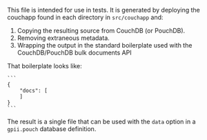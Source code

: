 This file is intended for use in tests.  It is generated by deploying the couchapp found in each directory in
`src/couchapp` and:

1. Copying the resulting source from CouchDB (or PouchDB).
2. Removing extraneous metadata.
3. Wrapping the output in the standard boilerplate used with the CouchDB/PouchDB bulk documents API

That boilerplate looks like:

    ```
    {
        "docs": [
        ]
    }
    ```

The result is a single file that can be used with the `data` option in a `gpii.pouch` database definition.